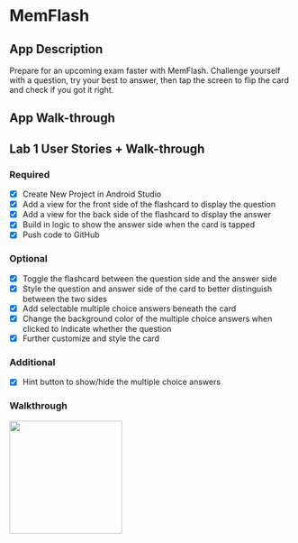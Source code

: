 # MemFlash

## App Description
Prepare for an upcoming exam faster with MemFlash.
Challenge yourself with a question, try your best to answer, then tap the screen to flip the card and check if you got it right.

## App Walk-through

## Lab 1 User Stories + Walk-through
### Required
- [x] Create New Project in Android Studio
- [x] Add a view for the front side of the flashcard to display the question
- [x] Add a view for the back side of the flashcard to display the answer
- [x] Build in logic to show the answer side when the card is tapped
- [x] Push code to GitHub
### Optional
- [x] Toggle the flashcard between the question side and the answer side
- [x] Style the question and answer side of the card to better distinguish between the two sides
- [x] Add selectable multiple choice answers beneath the card
- [x] Change the background color of the multiple choice answers when clicked to indicate whether the question
- [x] Further customize and style the card
### Additional
- [x] Hint button to show/hide the multiple choice answers
### Walkthrough
<img src="https://i.imgur.com/qjYDtMe.gif" width=200><br>
